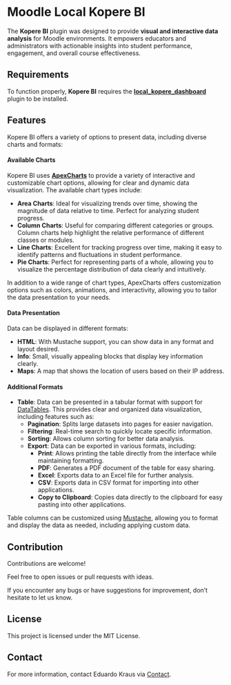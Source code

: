 # Moodle Local Kopere BI

The **Kopere BI** plugin was designed to provide **visual and interactive data analysis** for Moodle environments. It empowers educators and administrators with actionable insights into student performance, engagement, and overall course effectiveness.  

## Requirements  
To function properly, **Kopere BI** requires the [**local_kopere_dashboard**](https://github.com/EduardoKrausME/moodle-local-kopere_dashboard) plugin to be installed.

## Features

Kopere BI offers a variety of options to present data, including diverse charts and formats:

#### Available Charts

Kopere BI uses [**ApexCharts**](https://apexcharts.com/) to provide a variety of interactive and customizable chart options, allowing for clear and dynamic data visualization. The available chart types include:

- **Area Charts**: Ideal for visualizing trends over time, showing the magnitude of data relative to time. Perfect for analyzing student progress.
- **Column Charts**: Useful for comparing different categories or groups. Column charts help highlight the relative performance of different classes or modules.
- **Line Charts**: Excellent for tracking progress over time, making it easy to identify patterns and fluctuations in student performance.
- **Pie Charts**: Perfect for representing parts of a whole, allowing you to visualize the percentage distribution of data clearly and intuitively.

In addition to a wide range of chart types, ApexCharts offers customization options such as colors, animations, and interactivity, allowing you to tailor the data presentation to your needs.


#### Data Presentation

Data can be displayed in different formats:

- **HTML**: With Mustache support, you can show data in any format and layout desired.
- **Info**: Small, visually appealing blocks that display key information clearly.
- **Maps**: A map that shows the location of users based on their IP address.

#### Additional Formats

- **Table**: Data can be presented in a tabular format with support for [DataTables](https://datatables.net/). This provides clear and organized data visualization, including features such as:
  - **Pagination**: Splits large datasets into pages for easier navigation.
  - **Filtering**: Real-time search to quickly locate specific information.
  - **Sorting**: Allows column sorting for better data analysis.
  - **Export**: Data can be exported in various formats, including:
      - **Print**: Allows printing the table directly from the interface while maintaining formatting.
    - **PDF**: Generates a PDF document of the table for easy sharing.
    - **Excel**: Exports data to an Excel file for further analysis.
    - **CSV**: Exports data in CSV format for importing into other applications.
    - **Copy to Clipboard**: Copies data directly to the clipboard for easy pasting into other applications.

Table columns can be customized using [Mustache](https://moodledev.io/docs/guides/templates), allowing you to format and display the data as needed, including applying custom data.

## Contribution
Contributions are welcome!

Feel free to open issues or pull requests with ideas.

If you encounter any bugs or have suggestions for improvement, don’t hesitate to let us know.
   
## License
This project is licensed under the MIT License.
   
## Contact
For more information, contact Eduardo Kraus via [Contact](https://eduardokraus.com/contato).

